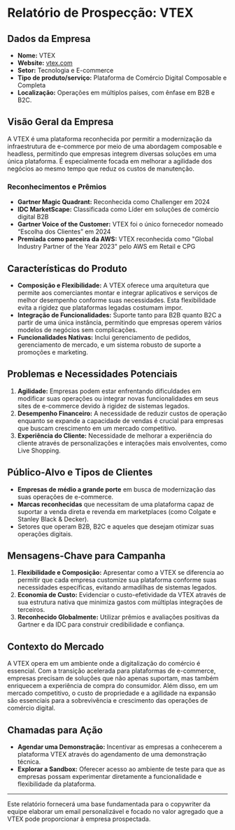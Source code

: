 # Relatório de Prospecção: VTEX

## Dados da Empresa
- **Nome:** VTEX
- **Website:** [vtex.com](https://www.vtex.com)
- **Setor:** Tecnologia e E-commerce
- **Tipo de produto/serviço:** Plataforma de Comércio Digital Composable e Completa
- **Localização:** Operações em múltiplos países, com ênfase em B2B e B2C.

## Visão Geral da Empresa
A VTEX é uma plataforma reconhecida por permitir a modernização da infraestrutura de e-commerce por meio de uma abordagem composable e headless, permitindo que empresas integrem diversas soluções em uma única plataforma. É especialmente focada em melhorar a agilidade dos negócios ao mesmo tempo que reduz os custos de manutenção.

### Reconhecimentos e Prêmios
- **Gartner Magic Quadrant:** Reconhecida como Challenger em 2024
- **IDC MarketScape:** Classificada como Líder em soluções de comércio digital B2B
- **Gartner Voice of the Customer:** VTEX foi o único fornecedor nomeado “Escolha dos Clientes” em 2024
- **Premiada como parceira da AWS:** VTEX reconhecida como "Global Industry Partner of the Year 2023" pelo AWS em Retail e CPG

## Características do Produto
- **Composição e Flexibilidade:** A VTEX oferece uma arquitetura que permite aos comerciantes montar e integrar aplicativos e serviços de melhor desempenho conforme suas necessidades. Esta flexibilidade evita a rigidez que plataformas legadas costumam impor.
- **Integração de Funcionalidades:** Suporte tanto para B2B quanto B2C a partir de uma única instância, permitindo que empresas operem vários modelos de negócios sem complicações.
- **Funcionalidades Nativas:** Inclui gerenciamento de pedidos, gerenciamento de mercado, e um sistema robusto de suporte a promoções e marketing.

## Problemas e Necessidades Potenciais
1. **Agilidade:** Empresas podem estar enfrentando dificuldades em modificar suas operações ou integrar novas funcionalidades em seus sites de e-commerce devido à rigidez de sistemas legados.
2. **Desempenho Financeiro:** A necessidade de reduzir custos de operação enquanto se expande a capacidade de vendas é crucial para empresas que buscam crescimento em um mercado competitivo.
3. **Experiência do Cliente:** Necessidade de melhorar a experiência do cliente através de personalizações e interações mais envolventes, como Live Shopping.

## Público-Alvo e Tipos de Clientes
- **Empresas de médio a grande porte** em busca de modernização das suas operações de e-commerce.
- **Marcas reconhecidas** que necessitam de uma plataforma capaz de suportar a venda direta e revenda em marketplaces (como Colgate e Stanley Black & Decker).
- Setores que operam B2B, B2C e aqueles que desejam otimizar suas operações digitais.

## Mensagens-Chave para Campanha
1. **Flexibilidade e Composição:** Apresentar como a VTEX se diferencia ao permitir que cada empresa customize sua plataforma conforme suas necessidades específicas, evitando armadilhas de sistemas legados.
2. **Economia de Custo:** Evidenciar o custo-efetividade da VTEX através de sua estrutura nativa que minimiza gastos com múltiplas integrações de terceiros.
3. **Reconhecido Globalmente:** Utilizar prêmios e avaliações positivas da Gartner e da IDC para construir credibilidade e confiança.

## Contexto do Mercado
A VTEX opera em um ambiente onde a digitalização do comércio é essencial. Com a transição acelerada para plataformas de e-commerce, empresas precisam de soluções que não apenas suportam, mas também enriquecem a experiência de compra do consumidor. Além disso, em um mercado competitivo, o custo de propriedade e a agilidade na expansão são essenciais para a sobrevivência e crescimento das operações de comércio digital.

## Chamadas para Ação
- **Agendar uma Demonstração:** Incentivar as empresas a conhecerem a plataforma VTEX através do agendamento de uma demonstração técnica.
- **Explorar a Sandbox:** Oferecer acesso ao ambiente de teste para que as empresas possam experimentar diretamente a funcionalidade e flexibilidade da plataforma. 

----

Este relatório fornecerá uma base fundamentada para o copywriter da equipe elaborar um email personalizável e focado no valor agregado que a VTEX pode proporcionar à empresa prospectada.